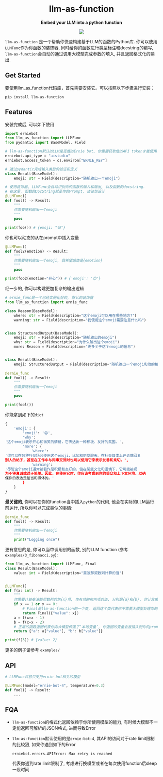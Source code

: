 <div align="center">
  <h1>llm-as-function</h1>
  <p><strong>Embed your LLM into a python function</strong></p>
  <p>
        <a href="https://pypi.org/project/llm-as-function/">
      <img src="https://img.shields.io/pypi/v/llm-as-function.svg">
    </a>
  </p>
</div>


`llm-as-function` 是一个帮助你快速构建基于LLM的函数的Python库. 你可以使用`LLMFunc`作为你函数的装饰器, 同时给你的函数进行类型标注和docstring的编写, `llm-as-function`会自动的通过调用大模型完成参数的填入, 并且返回格式化的输出.

## Get Started
要使用llm_as_function代码库，首先需要安装它。可以按照以下步骤进行安装：
```
pip install llm-as-function
```
## Features

安装完成后, 可以如下使用

```python
import erniebot
from llm_as_function import LLMFunc
from pydantic import BaseModel, Field

# llm-as-function默认的LLM是百度的Ernie bot, 你需要获取他的API token才能使用
erniebot.api_type = "aistudio"
erniebot.access_token = os.environ["ERNIE_KEY"]

# 通过pydantic完成输入类型的验证和定义
class Result(BaseModel):
    emoji: str = Field(description="随机输出一个emoji")

# 使用装饰器, LLMFunc会自动识别你的函数的输入和输出, 以及函数的docstring.
# 在这里, 函数的DocString就是你的Prompt, 请谨慎设计
@LLMFunc()
def fool() -> Result:
    """
    你需要随机输出一个emoji
    """
    pass
  
print(foo()) # {emoji: "😅"}
```

你也可以动态的从在prompt中插入变量

```python
@LLMFunc()
def fool2(emotion) -> Result:
    """
    你需要随机输出一个emoji, 我希望感情是{emotion}
    """
    pass
  
print(foo2(emotion="开心")) # {'emoji': '😊'}
```

经一步的, 你可以构建更加复杂的输出逻辑

```python
# ernie_func是一个已经实例化好的, 默认的装饰器
from llm_as_function import ernie_func 

class Reason(BaseModel):
    where: str = Field(description="这个emoji可以用在哪些地方?")
    warning: str = Field(description="我使用这个emoji需要注意什么吗")


class StructuredOutput(BaseModel):
    emoji: str = Field(description="随机输出的emoji")
    why: str = Field(description="为什么输出这个emoji")
    more: Reason = Field(description="更多关于这个emoji的信息")


class Result(BaseModel):
    emoji: StructuredOutput = Field(description="随机输出一个emoji和他的相关的信息")
    
@ernie_func
def fool() -> Result:
    """
    你需要随机输出一个emoji
    """
    pass

print(fool())
```

你能拿到如下的`dict`

```python
{
    'emoji': {
        'emoji': '😄',
        'why':
'这个emoji表示开心和微笑的情绪，它传达出一种积极、友好的氛围。',
        'more': {
            'where':
'你可以在各种社交场合使用这个emoji，比如和朋友聊天、在社交媒体上评论或回复
别人的帖子，甚至在工作中与同事交流时也可以使用它来表示友善和亲切。',
            'warning':
'尽管这个emoji通常被看作是积极和友好的，但在某些文化和语境下，它可能被视
为不够真诚或过于简单。因此，在使用它时，你应该考虑到你的受众和上下文环境，以确
保你的表达是恰当和得体的。'
        }
    }
}
```

**最关键的**, 你可以在你的function当中插入`python`的代码, 他会在实际的LLM运行前运行, 所以你可以完成类似的事情:

```python
@ernie_func
def fool() -> Result:
    """
    你需要随机输出一个emoji
    """
    print("Logging once")
```

更有意思的是, 你可以当中调用别的函数, 别的LLM function (参考`examples/3_fibonacci.py`):

```python
from llm_as_function import LLMFunc, Final
class Result(BaseModel):
    value: int = Field(description="斐波那契数列计算的值")


@LLMFunc()
def f(x: int) -> Result:
    """
    你需要计算斐波那契数列的第{x}项, 你有他的前两项的值, 分别是{a}和{b}. 你计算第{x}项的方式是将前两项的值相加. 请你计算出第{x}项的值"""
    if x == 1 or x == 0:
      	# Final是llm-as-function的一个类, 返回这个类代表你不需要大模型处理你的这个输出. Final当中应该是一个dict, 他的格式和你定义的Result是相同的
        return Final({"value": x})
    a = f(x=x - 1)
    b = f(x=x - 2)
    # 正常的函数返回代表你向大模型传递了‘本地变量’, 你返回的变量会被插入到你的prompt当中.
    return {"a": a["value"], "b": b["value"]}

print(f(3)) # {value: 2}
```

更多的例子请参考 `examples/`



## API

```python
# LLMFunc目前只支持ernie bot相关的模型

@LLMFunc(model="ernie-bot-4", temperature=0.3)
def fool() -> Result:
    ...
```



## FQA

* `llm-as-function`的格式化返回依赖于你所使用模型的能力, 有时候大模型不一定能返回可解析的JSON格式, 进而导致Error

* `llm-as-function`默认使用的是`ernie-bot-4`, 其API的访问对于rate limit限制的比较狠, 如果你遇到如下的Error

  ```
  erniebot.errors.APIError: Max retry is reached
  ```

  代表你遇到rate limit限制了, 考虑进行换模型或者在每次使用function后sleep一段时间

